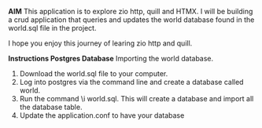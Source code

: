 **AIM**
This application is to explore zio http, quill and HTMX.
I will be building a crud application that queries and updates the world database found in the 
world.sql file in the project.

I hope you enjoy this journey of learing zio http and quill.

**Instructions Postgres Database**
Importing the world database.
1. Download the world.sql file to your computer.
2. Log into postgres via the command line and create a database called world.
4. Run the command \i world.sql. This will create a database and import all
   the database table.
3. Update the application.conf to have your database 

